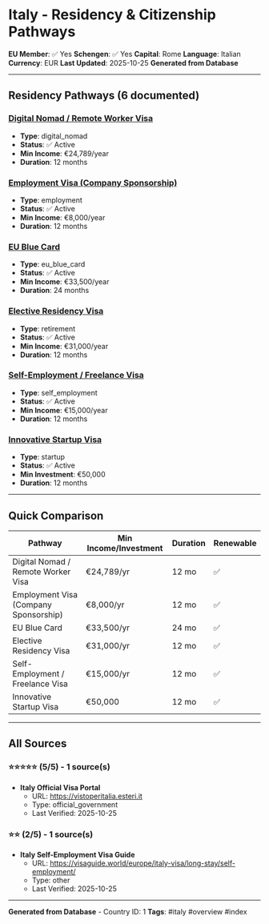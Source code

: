 # Italy - Residency & Citizenship Pathways

**EU Member**: ✅ Yes
**Schengen**: ✅ Yes
**Capital**: Rome
**Language**: Italian
**Currency**: EUR
**Last Updated**: 2025-10-25
**Generated from Database**

---

## Residency Pathways (6 documented)

### [Digital Nomad / Remote Worker Visa](Digital_Nomad___Remote_Worker_Visa.md)
- **Type**: digital_nomad
- **Status**: ✅ Active
- **Min Income**: €24,789/year
- **Duration**: 12 months

### [Employment Visa (Company Sponsorship)](Employment_Visa_(Company_Sponsorship).md)
- **Type**: employment
- **Status**: ✅ Active
- **Min Income**: €8,000/year
- **Duration**: 12 months

### [EU Blue Card](EU_Blue_Card.md)
- **Type**: eu_blue_card
- **Status**: ✅ Active
- **Min Income**: €33,500/year
- **Duration**: 24 months

### [Elective Residency Visa](Elective_Residency_Visa.md)
- **Type**: retirement
- **Status**: ✅ Active
- **Min Income**: €31,000/year
- **Duration**: 12 months

### [Self-Employment / Freelance Visa](Self-Employment___Freelance_Visa.md)
- **Type**: self_employment
- **Status**: ✅ Active
- **Min Income**: €15,000/year
- **Duration**: 12 months

### [Innovative Startup Visa](Innovative_Startup_Visa.md)
- **Type**: startup
- **Status**: ✅ Active
- **Min Investment**: €50,000
- **Duration**: 12 months

---

## Quick Comparison

| Pathway | Min Income/Investment | Duration | Renewable |
|---------|----------------------|----------|-----------|
| Digital Nomad / Remote Worker Visa | €24,789/yr | 12 mo | ✅ |
| Employment Visa (Company Sponsorship) | €8,000/yr | 12 mo | ✅ |
| EU Blue Card | €33,500/yr | 24 mo | ✅ |
| Elective Residency Visa | €31,000/yr | 12 mo | ✅ |
| Self-Employment / Freelance Visa | €15,000/yr | 12 mo | ✅ |
| Innovative Startup Visa | €50,000 | 12 mo | ✅ |

---

## All Sources

### ⭐⭐⭐⭐⭐ (5/5) - 1 source(s)

- **Italy Official Visa Portal**
  - URL: https://vistoperitalia.esteri.it
  - Type: official_government
  - Last Verified: 2025-10-25

### ⭐⭐ (2/5) - 1 source(s)

- **Italy Self-Employment Visa Guide**
  - URL: https://visaguide.world/europe/italy-visa/long-stay/self-employment/
  - Type: other
  - Last Verified: 2025-10-25

---

**Generated from Database** - Country ID: 1
**Tags**: #italy #overview #index
